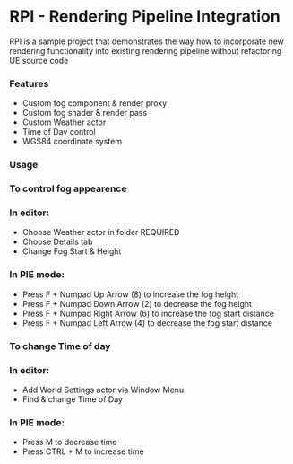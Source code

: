 # RPI - Rendering Pipeline Integration

RPI is a sample project that demonstrates the way how to incorporate new rendering functionality into existing rendering pipeline without refactoring UE source code

### Features
- Custom fog component & render proxy
- Custom fog shader & render pass 
- Custom Weather actor 
- Time of Day control
- WGS84 coordinate system

### Usage

### To control fog appearence

### In editor:
- Choose Weather actor in folder REQUIRED
- Choose Details tab
- Change Fog Start & Height

### In PIE mode:
- Press F + Numpad Up Arrow (8) to increase the fog height
- Press F + Numpad Down Arrow (2) to decrease the fog height
- Press F + Numpad Right Arrow (6) to increase the fog start distance
- Press F + Numpad Left Arrow (4) to decrease the fog start distance

### To change Time of day

### In editor:
- Add World Settings actor via Window Menu
- Find & change Time of Day 

### In PIE mode:
- Press M to decrease time
- Press CTRL + M to increase time 
  

 